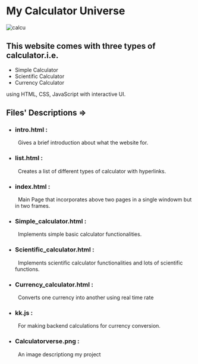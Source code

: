 # My Calculator Universe
![calcu](https://user-images.githubusercontent.com/83386252/235146568-4b18ef05-0fbd-410e-a2e0-87b7b87ae5bd.png)


## This website comes with three types of calculator.i.e.

- Simple Calculator
- Scientific Calculator
- Currency Calculator

using HTML, CSS, JavaScript with interactive UI.

## Files' Descriptions =>

- ### intro.html :
  &nbsp;&nbsp;Gives a brief introduction about what the website for.
- ### list.html :
  &nbsp;&nbsp;Creates a list of different types of calculator with hyperlinks.
- ### index.html :
  &nbsp;&nbsp;Main Page that incorporates above two pages in a single windowm but in two frames.
- ### Simple_calculator.html :
  &nbsp;&nbsp;Implements simple basic calculator functionalities.
- ### Scientific_calculator.html :
  &nbsp;&nbsp;Implements scientific calculator functionalities and lots of scientific functions.
- ### Currency_calculator.html :
  &nbsp;&nbsp;Converts one currency into another using real time rate
- ### kk.js :
  &nbsp;&nbsp;For making backend calculations for currency conversion.
- ### Calculatorverse.png :
  &nbsp;&nbsp;An image descriptiong my project
